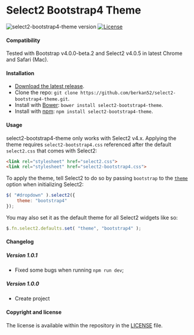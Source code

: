 # Select2 Bootstrap4 Theme

  
![select2-bootstrap4-theme version](https://img.shields.io/badge/select2--bootstrap4--theme-v.1.0.0-brightgreen.svg)
[![License](http://img.shields.io/badge/License-MIT-blue.svg)](http://opensource.org/licenses/MIT)


#### Compatibility

Tested with Bootstrap v4.0.0-beta.2 and Select2 v4.0.5 in latest Chrome and Safari (Mac).

#### Installation

* [Download the latest release](https://github.com/berkan52/select2-bootstrap4-theme/releases).
* Clone the repo: `git clone https://github.com/berkan52/select2-bootstrap4-theme.git`.
* Install with [Bower](http://bower.io): `bower install select2-bootstrap4-theme`.
* Install with [npm](https://www.npmjs.com): `npm install select2-bootstrap4-theme`.

#### Usage

select2-bootstrap4-theme only works with Select2 v4.x. Applying the theme requires `select2-bootstrap4.css` referenced after the default `select2.css` that comes with Select2:

```html
<link rel="stylesheet" href="select2.css">
<link rel="stylesheet" href="select2-bootstrap4.css">
```

To apply the theme, tell Select2 to do so by passing `bootstrap` to the [`theme`](https://select2.github.io/examples.html#themes) option when initializing Select2:

```js
$( "#dropdown" ).select2({
    theme: "bootstrap4"
});
```

You may also set it as the default theme for all Select2 widgets like so:

```js
$.fn.select2.defaults.set( "theme", "bootstrap4" );
```

#### Changelog

##### Version 1.0.1

* Fixed some bugs when running `npm run dev`;

##### Version 1.0.0

 * Create project
 

#### Copyright and license

The license is available within the repository in the [LICENSE](LICENSE) file.
